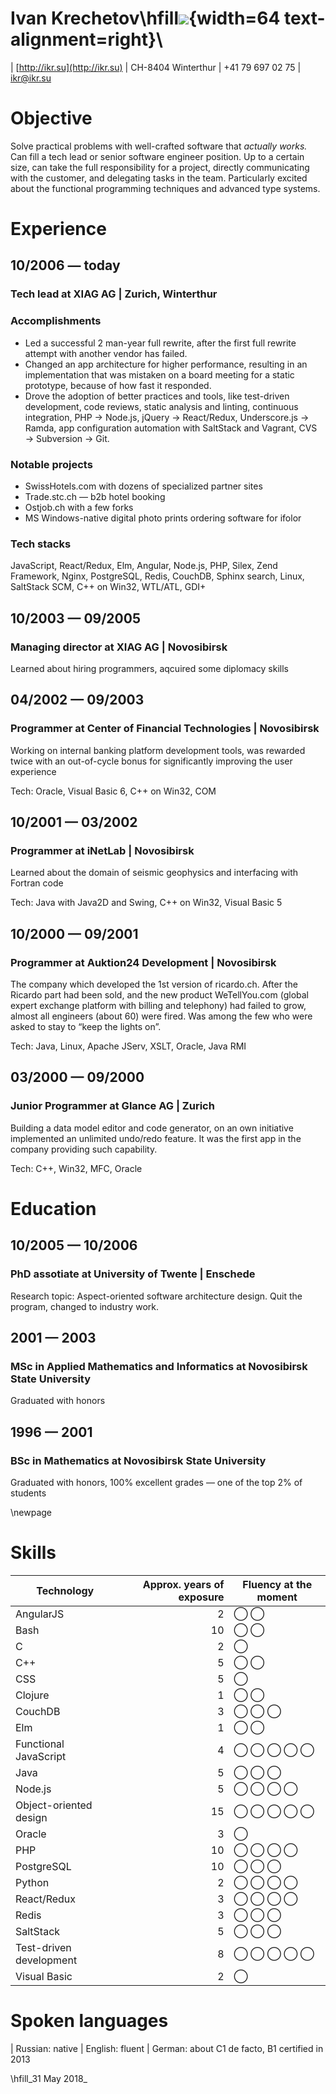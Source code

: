 # Ivan Krechetov\hfill![](https://pbs.twimg.com/profile_images/898522710682292224/ZKJzBXkU_400x400.jpg){width=64 text-alignment=right}\

| [http://ikr.su](http://ikr.su)
| CH-8404 Winterthur
| +41 79 697 02 75
| [ikr@ikr.su](mailto:ikr@ikr.su)

# Objective

Solve practical problems with well-crafted software that _actually works._ Can fill a tech lead or senior software engineer position. Up to a certain size, can take the full responsibility for a project, directly communicating with the customer, and delegating tasks in the team. Particularly excited about the functional programming techniques and advanced type systems.

# Experience

## 10/2006 — today

### Tech lead at XIAG AG | Zurich, Winterthur

### Accomplishments

* Led a successful 2 man-year full rewrite, after the first full rewrite attempt with another vendor has failed.
* Changed an app architecture for higher performance, resulting in an implementation that was mistaken on a board meeting for a static prototype, because of how fast it responded.
* Drove the adoption of better practices and tools, like test-driven development, code reviews, static analysis and linting, continuous integration, PHP → Node.js, jQuery → React/Redux, Underscore.js → Ramda, app configuration automation with SaltStack and Vagrant, CVS → Subversion → Git.

### Notable projects

* SwissHotels.com with dozens of specialized partner sites
* Trade.stc.ch — b2b hotel booking
* Ostjob.ch with a few forks
* MS Windows-native digital photo prints ordering software for ifolor

### Tech stacks

JavaScript, React/Redux, Elm, Angular, Node.js, PHP, Silex, Zend Framework, Nginx, PostgreSQL, Redis, CouchDB, Sphinx search, Linux, SaltStack SCM, C++ on Win32, WTL/ATL, GDI+

## 10/2003 — 09/2005

### Managing director at XIAG AG | Novosibirsk

Learned about hiring programmers, aqcuired some diplomacy skills

## 04/2002 — 09/2003

### Programmer at Center of Financial Technologies | Novosibirsk

Working on internal banking platform development tools, was rewarded twice with an out-of-cycle bonus for significantly improving the user experience

Tech: Oracle, Visual Basic 6, C++ on Win32, COM

## 10/2001 — 03/2002

### Programmer at iNetLab | Novosibirsk

Learned about the domain of seismic geophysics and interfacing with Fortran code

Tech: Java with Java2D and Swing, C++ on Win32, Visual Basic 5

## 10/2000 — 09/2001

### Programmer at Auktion24 Development | Novosibirsk

The company which developed the 1st version of ricardo.ch. After the Ricardo part had been sold, and the new product WeTellYou.com (global expert exchange platform with billing and telephony) had failed to grow, almost all engineers (about 60) were fired. Was among the few who were asked to stay to “keep the lights on”.

Tech: Java, Linux, Apache JServ, XSLT, Oracle, Java RMI

## 03/2000 — 09/2000

### Junior Programmer at Glance AG | Zurich

Building a data model editor and code generator, on an own initiative implemented an unlimited undo/redo feature. It was the first app in the company providing such capability.

Tech: C++, Win32, MFC, Oracle

# Education

## 10/2005 — 10/2006

### PhD assotiate at University of Twente | Enschede

Research topic: Aspect-oriented software architecture design. Quit the program, changed to industry work.

## 2001 — 2003

### MSc in Applied Mathematics and Informatics at Novosibirsk State University

Graduated with honors

## 1996 — 2001

### BSc in Mathematics at Novosibirsk State University

Graduated with honors, 100% excellent grades — one of the top 2% of students

\newpage

# Skills

Technology | Approx. years of exposure | Fluency at the moment
--- | ---: | ---
AngularJS | 2 | ◯ ◯
Bash | 10 | ◯ ◯
C | 2 | ◯
C++ | 5 | ◯ ◯
CSS | 5 | ◯
Clojure | 1 | ◯ ◯
CouchDB | 3 | ◯ ◯ ◯
Elm | 1 | ◯ ◯
Functional JavaScript | 4 | ◯ ◯ ◯ ◯ ◯
Java | 5 | ◯ ◯ ◯
Node.js | 5 | ◯ ◯ ◯ ◯
Object-oriented design | 15 | ◯ ◯ ◯ ◯ ◯
Oracle | 3  | ◯
PHP | 10 | ◯ ◯ ◯ ◯
PostgreSQL | 10 | ◯ ◯ ◯
Python | 2 | ◯ ◯ ◯ ◯
React/Redux | 3 | ◯ ◯ ◯ ◯
Redis | 3 | ◯ ◯ ◯
SaltStack | 5 | ◯ ◯ ◯
Test-driven development | 8 | ◯ ◯ ◯ ◯ ◯
Visual Basic | 2 | ◯

# Spoken languages

| Russian: native
| English: fluent
| German: about C1 de facto, B1 certified in 2013

\hfill_31 May 2018_
